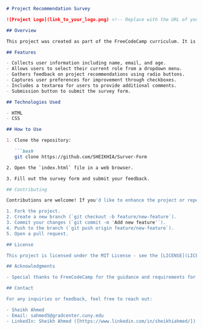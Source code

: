 ```markdown
# Project Recommendation Survey

![Project Logo](link_to_your_logo.png) <!-- Replace with the URL of your project logo -->

## Overview

This project was created as part of the FreeCodeCamp curriculum. It is a Project Recommendation Survey, where users can evaluate various projects and provide feedback. The survey covers aspects such as personal information, project recommendations, role identification, and improvement preferences.

## Features

- Collects user information including name, email, and age.
- Allows users to select their current role from a dropdown menu.
- Gathers feedback on project recommendations using radio buttons.
- Captures user preferences for improvement through checkboxes.
- Includes a textarea for users to provide additional comments.
- Submission button to submit the survey form.

## Technologies Used

- HTML
- CSS

## How to Use

1. Clone the repository:

   ```bash
   git clone https://github.com/SHEIKHIA/Surver-Form

2. Open the `index.html` file in a web browser.

3. Fill out the survey form and submit your feedback.

## Contributing

Contributions are welcome! If you'd like to enhance the project or report any issues, please follow these steps:

1. Fork the project.
2. Create a new branch (`git checkout -b feature/new-feature`).
3. Commit your changes (`git commit -m 'Add new feature'`).
4. Push to the branch (`git push origin feature/new-feature`).
5. Open a pull request.

## License

This project is licensed under the MIT License - see the [LICENSE](LICENSE) file for details.

## Acknowledgments

- Special thanks to FreeCodeCamp for the guidance and requirements for this project.

## Contact

For any inquiries or feedback, feel free to reach out:

- Sheikh Ahmed
- Email: sahmed5@gradcenter.cuny.edu
- LinkedIn: Sheikh Ahmed ([https://www.linkedin.com/in/sheikhiahmed/])

```
